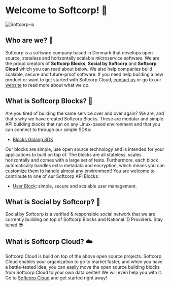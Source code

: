 # Welcome to  Softcorp! 👋

![Softcorp-io](https://raw.githubusercontent.com/softcorp-io/website/main/softcorp/cover_white/cover_white.png)

## Who are we? 🤔
Softcorp is a software company based in Denmark that develops open source, stateless and horizontally scalable microservice software. We are the proud creators of **Softcorp Blocks**, **Social by Softcorp** and **Softcorp Cloud** which you can read about below. 
We also help companies build scalable, secure and future-proof software. If you need help building a new product or want to get started with Softcorp Cloud, [contact us](https://softcorp.io/contact) or go to our [website](https://softcorp.io) to read more about what we do.

## What is Softcorp Blocks? 🧱
Are you tired of building the same service over and over again?
We are, and that's why we have created Softcorp Blocks. These are modular and simple API building blocks that run on
any Linux-based environment and that you can connect to through our simple SDKs:
 - [Blocks Golang SDK](https://github.com/softcorp-io/go-blocks)

Our blocks are simple, use open source technology and is intended for your applications to built on top of. The blocks are all stateless, scales horizontally and comes with a large set of tests.
Furthermore, each block automatically handles extra metadata and encryption, which means you can customize them to handle almost any environment!
You are welcome to contribute to one of our Softcorp API Blocks:
 - [User Block](https://github.com/softcorp-io/block-user-service): simple, secure and scalable user management.

## What is Social by Softcorp? 🤙
Social by Softcorp is a verified & responsible social network that we are currently building on top of Softcorp Blocks and National ID Providers. Stay tuned 😎

## What is Softcorp Cloud? ☁️
Softcorp Cloud is build on top of the above open source projects. Softcorp Cloud enables your organization to go to market faster, and when you have a battle-tested idea, you can easily move the open source building blocks from Softcorp Cloud to your own data center! We will even help you with it.
Go to [Softcorp Cloud](https://cloud.softcorp.io) and get started right away! 
